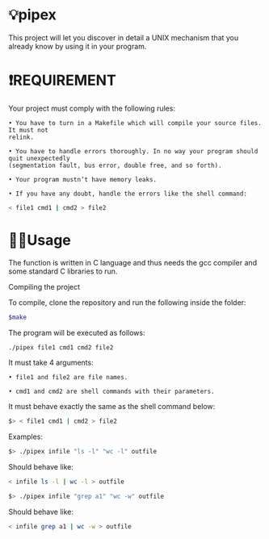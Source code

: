 # 💡pipex
This project will let you discover in detail a UNIX mechanism that you already know
by using it in your program.


# ❗️REQUIREMENT 

Your project must comply with the following rules:

    • You have to turn in a Makefile which will compile your source files. It must not
    relink.
    
    • You have to handle errors thoroughly. In no way your program should quit unexpectedly 
    (segmentation fault, bus error, double free, and so forth).
    
    • Your program mustn’t have memory leaks.
    
    • If you have any doubt, handle the errors like the shell command:
```bash
< file1 cmd1 | cmd2 > file2
```
# 👨‍💻Usage

The function is written in C language and thus needs the gcc compiler and some standard C libraries to run.

Compiling the project

To compile, clone the repository and run the following inside the folder:
```bash
$make
```

The program will be executed as follows:
```bash
./pipex file1 cmd1 cmd2 file2
```
It must take 4 arguments:
    
    • file1 and file2 are file names.
    
    • cmd1 and cmd2 are shell commands with their parameters.

It must behave exactly the same as the shell command below:
    
```bash
$> < file1 cmd1 | cmd2 > file2
```


Examples:

```bash
$> ./pipex infile "ls -l" "wc -l" outfile
```
Should behave like:
```bash
< infile ls -l | wc -l > outfile
```

```bash
$> ./pipex infile "grep a1" "wc -w" outfile
```

Should behave like: 
```bash
< infile grep a1 | wc -w > outfile
```
